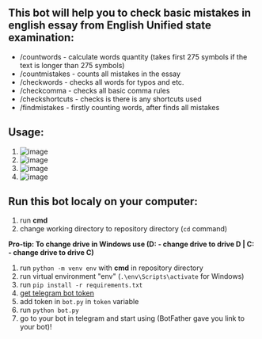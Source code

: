 ## This bot will help you to check basic mistakes in english essay from English Unified state examination:
- /countwords - calculate words quantity (takes first 275 symbols if the text is longer than 275 symbols)
- /countmistakes - counts all mistakes in the essay
- /checkwords - checks all words for typos and etc.
- /checkcomma - checks all basic comma rules
- /checkshortcuts - checks is there is any shortcuts used
- /findmistakes - firstly counting words, after finds all mistakes 


## Usage:
1. ![image](https://user-images.githubusercontent.com/48328325/200233828-a9f2a56e-cd53-497b-846a-06d9d1bce097.png)
2. ![image](https://user-images.githubusercontent.com/48328325/200233879-811fbe06-41c2-4a18-aa98-a4ddafb4de51.png)
3. ![image](https://user-images.githubusercontent.com/48328325/200233915-adc759f9-236a-4f21-8635-ff2dcce38730.png)
4. ![image](https://user-images.githubusercontent.com/48328325/200234073-c24894c0-0b46-4ef6-bcab-2fe1e958a843.png)


## Run this bot localy on your computer:
1. run **cmd**
1. change working directory to repository directory (`cd` command)

**Pro-tip: To change drive in Windows use (D: - change drive to drive D | C: - change drive to drive C)**
1. run `python -m venv env` with **cmd** in repository directory
1. run virtual environment "env" (`.\env\Scripts\activate` for Windows)
1. run `pip install -r requirements.txt`
2. [get telegram bot token](t.me/BotFather)
3. add token in `bot.py` in `token` variable
4. run `python bot.py`
5. go to your bot in telegram and start using (BotFather gave you link to your bot)!
